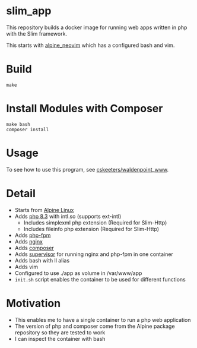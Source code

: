 # slim_app

This repository builds a docker image for running web apps written in php with the Slim framework.

This starts with [alpine_neovim](https://github.com/cskeeters/alpine_neovim) which has a configured bash and vim.

# Build

    make

# Install Modules with Composer

    make bash
    composer install

# Usage

To see how to use this program, see [cskeeters/waldenpoint_www](https://github.com/cskeeters/waldenpoint_www).

# Detail

* Starts from [Alpine Linux](https://www.alpinelinux.org/)
* Adds [php 8.3](https://www.php.net/) with intl.so (supports ext-intl)
    * Includes simplexml php extension (Required for Slim-Http)
    * Includes fileinfo php extension (Required for Slim-Http)
* Adds [php-fpm](https://www.php.net/manual/en/install.fpm.php)
* Adds [nginx](https://www.nginx.com/)
* Adds [composer](https://getcomposer.org/)
* Adds [supervisor](http://supervisord.org/) for running nginx and php-fpm in one container
* Adds bash with ll alias
* Adds vim
* Configured to use ./app as volume in /var/www/app
* `init.sh` script enables the container to be used for different functions

# Motivation

* This enables me to have a single container to run a php web application
* The version of php and composer come from the Alpine package repository so they are tested to work
* I can inspect the container with bash
